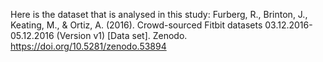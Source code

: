 Here is the dataset that is analysed in this study: Furberg, R., Brinton, J., Keating, M., & Ortiz, A. (2016). Crowd-sourced Fitbit datasets 03.12.2016-05.12.2016 (Version v1) [Data set]. Zenodo. https://doi.org/10.5281/zenodo.53894
